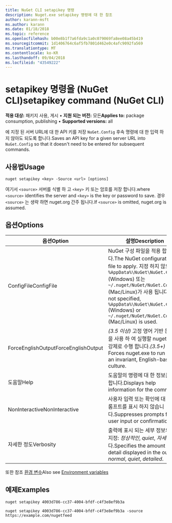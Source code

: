 ```yaml
---
title: NuGet CLI setapikey 명령
description: Nuget.exe setapikey 명령에 대 한 참조
author: karann-msft
ms.author: karann
ms.date: 01/18/2018
ms.topic: reference
ms.openlocfilehash: b00e8b1f7a6fda9c1a0c079069fa8ee08a45b419
ms.sourcegitcommit: 1d1406764c6af5fb7801d462e0c4afc9092fa569
ms.translationtype: MT
ms.contentlocale: ko-KR
ms.lasthandoff: 09/04/2018
ms.locfileid: "43549222"
---
```

# <a name="setapikey-command-nuget-cli"></a><span data-ttu-id="1a7f1-103">setapikey 명령을 (NuGet CLI)</span><span class="sxs-lookup"><span data-stu-id="1a7f1-103">setapikey command (NuGet CLI)</span></span>

<span data-ttu-id="1a7f1-104">**적용 대상:** 패키지 사용, 게시 &bullet; **지원 되는 버전:** 모든</span><span class="sxs-lookup"><span data-stu-id="1a7f1-104">**Applies to:** package consumption, publishing &bullet; **Supported versions:** all</span></span>

<span data-ttu-id="1a7f1-105">에 지정 된 서버 URL에 대 한 API 키를 저장 `NuGet.Config` 후속 명령에 대 한 입력 하지 않아도 되도록 합니다.</span><span class="sxs-lookup"><span data-stu-id="1a7f1-105">Saves an API key for a given server URL into `NuGet.Config` so that it doesn't need to be entered for subsequent commands.</span></span>

## <a name="usage"></a><span data-ttu-id="1a7f1-106">사용법</span><span class="sxs-lookup"><span data-stu-id="1a7f1-106">Usage</span></span>

```cli
nuget setapikey <key> -Source <url> [options]
```

<span data-ttu-id="1a7f1-107">여기서 `<source>` 서버를 식별 하 고 `<key>` 키 또는 암호를 저장 합니다.</span><span class="sxs-lookup"><span data-stu-id="1a7f1-107">where `<source>` identifies the server and `<key>` is the key or password to save.</span></span> <span data-ttu-id="1a7f1-108">경우 `<source>` 는 생략 하면 nuget.org 간주 됩니다.</span><span class="sxs-lookup"><span data-stu-id="1a7f1-108">If `<source>` is omitted, nuget.org is assumed.</span></span>

## <a name="options"></a><span data-ttu-id="1a7f1-109">옵션</span><span class="sxs-lookup"><span data-stu-id="1a7f1-109">Options</span></span>

| <span data-ttu-id="1a7f1-110">옵션</span><span class="sxs-lookup"><span data-stu-id="1a7f1-110">Option</span></span> | <span data-ttu-id="1a7f1-111">설명</span><span class="sxs-lookup"><span data-stu-id="1a7f1-111">Description</span></span> |
| --- | --- |
| <span data-ttu-id="1a7f1-112">ConfigFile</span><span class="sxs-lookup"><span data-stu-id="1a7f1-112">ConfigFile</span></span> | <span data-ttu-id="1a7f1-113">NuGet 구성 파일을 적용 합니다.</span><span class="sxs-lookup"><span data-stu-id="1a7f1-113">The NuGet configuration file to apply.</span></span> <span data-ttu-id="1a7f1-114">지정 하지 않으면 `%AppData%\NuGet\NuGet.Config` (Windows) 또는 `~/.nuget/NuGet/NuGet.Config` (Mac/Linux)가 사용 됩니다.</span><span class="sxs-lookup"><span data-stu-id="1a7f1-114">If not specified, `%AppData%\NuGet\NuGet.Config` (Windows) or `~/.nuget/NuGet/NuGet.Config` (Mac/Linux) is used.</span></span>|
| <span data-ttu-id="1a7f1-115">ForceEnglishOutput</span><span class="sxs-lookup"><span data-stu-id="1a7f1-115">ForceEnglishOutput</span></span> | <span data-ttu-id="1a7f1-116">*(3.5 이상)*  고정 영어 기반 문화권을 사용 하 여 실행할 nuget.exe를 강제로 수행 합니다.</span><span class="sxs-lookup"><span data-stu-id="1a7f1-116">*(3.5+)* Forces nuget.exe to run using an invariant, English-based culture.</span></span> |
| <span data-ttu-id="1a7f1-117">도움말</span><span class="sxs-lookup"><span data-stu-id="1a7f1-117">Help</span></span> | <span data-ttu-id="1a7f1-118">도움말의 명령에 대 한 정보를 표시 합니다.</span><span class="sxs-lookup"><span data-stu-id="1a7f1-118">Displays help information for the command.</span></span> |
| <span data-ttu-id="1a7f1-119">NonInteractive</span><span class="sxs-lookup"><span data-stu-id="1a7f1-119">NonInteractive</span></span> | <span data-ttu-id="1a7f1-120">사용자 입력 또는 확인에 대 한 프롬프트를 표시 하지 않습니다.</span><span class="sxs-lookup"><span data-stu-id="1a7f1-120">Suppresses prompts for user input or confirmations.</span></span> |
| <span data-ttu-id="1a7f1-121">자세한 정도</span><span class="sxs-lookup"><span data-stu-id="1a7f1-121">Verbosity</span></span> | <span data-ttu-id="1a7f1-122">출력에 표시 되는 세부 정보의 양을 지정: *정상적인*, *quiet*, *자세한*합니다.</span><span class="sxs-lookup"><span data-stu-id="1a7f1-122">Specifies the amount of detail displayed in the output: *normal*, *quiet*, *detailed*.</span></span> |

<span data-ttu-id="1a7f1-123">또한 참조 [환경 변수](cli-ref-environment-variables.md)</span><span class="sxs-lookup"><span data-stu-id="1a7f1-123">Also see [Environment variables](cli-ref-environment-variables.md)</span></span>

## <a name="examples"></a><span data-ttu-id="1a7f1-124">예제</span><span class="sxs-lookup"><span data-stu-id="1a7f1-124">Examples</span></span>

```cli
nuget setapikey 4003d786-cc37-4004-bfdf-c4f3e8ef9b3a

nuget setapikey 4003d786-cc37-4004-bfdf-c4f3e8ef9b3a -source https://example.com/nugetfeed
```
